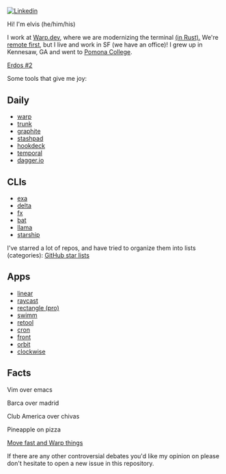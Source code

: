 ## <em></em>

[![Linkedin](https://img.shields.io/badge/-Linkedin-blue?style=flat-square&logo=Linkedin&logoColor=white&link=https://www.linkedin.com/in/elviskahoro/)](https://www.linkedin.com/in/elviskahoro/) 

Hi! I'm elvis (he/him/his)

I work at [Warp.dev](https://www.warp.dev/careers), where we are modernizing the terminal [(in Rust).](https://www.warp.dev/blog/why-is-building-a-ui-in-rust-so-hard) We're [remote first](https://warpdev.notion.site/Public-Warp-How-We-Work-b872d41a1da743fca18220a731aeba48), but I live and work in SF (we have an office)!
I grew up in Kennesaw, GA and went to [Pomona College](https://www.pomona.edu/dos-search/search-committee).

[Erdos #2](https://pages.pomona.edu/~sg064747/PAPERS/PRBTP.pdf)

Some tools that give me joy:

## Daily
- [warp](https://warp.dev)
- [trunk](https://trunk.io/)
- [graphite](https://graphite.dev/)
- [stashpad](https://www.stashpad.com/)
- [hookdeck](https://hookdeck.com/)
- [temporal](https://temporal.io/)
- [dagger.io](https://dagger.io/)


## CLIs
- [exa](https://github.com/ogham/exa)
- [delta](https://github.com/dandavison/delta)
- [fx](https://github.com/antonmedv/fx)
- [bat](https://github.com/sharkdp/bat)
- [llama](https://github.com/antonmedv/llama)
- [starship](https://github.com/starship/starship)

I've starred a lot of repos, and have tried to organize them into lists (categories):
[GitHub star lists](https://github.com/elviskahoro?tab=stars)

## Apps
- [linear](https://linear.app/)
- [raycast](https://www.raycast.com/)
- [rectangle (pro)](https://rectangleapp.com/pro)
- [swimm](https://swimm.io)
- [retool](https://retool.com/)
- [cron](https://cron.com/)
- [front](https://front.com/)
- [orbit](https://orbit.love/)
- [clockwise](https://www.getclockwise.com/)

## Facts

Vim over emacs

Barca over madrid

Club America over chivas

Pineapple on pizza

[Move fast and Warp things](https://www.linkedin.com/in/elviskahoro)

If there are any other controversial debates you'd like my opinion on please don't hesitate to open a new issue in this repository.
